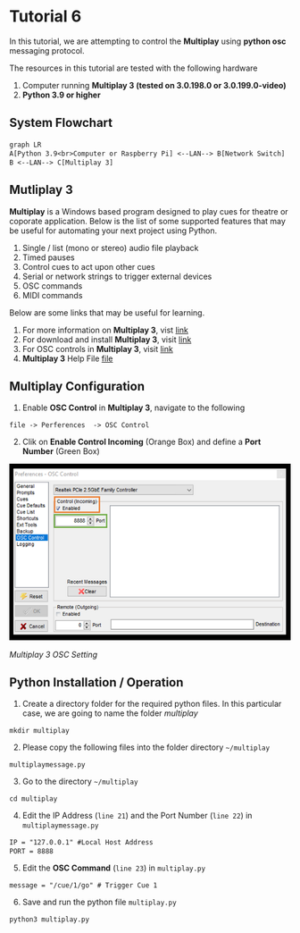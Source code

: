 # Tutorial 6
In this tutorial, we are attempting to control the **Multiplay** using **python osc** messaging protocol.

The resources in this tutorial are tested with the following hardware
1. Computer running **Multiplay 3 (tested on 3.0.198.0 or 3.0.199.0-video)**
2. **Python 3.9 or higher**

## System Flowchart
```mermaid
graph LR
A[Python 3.9<br>Computer or Raspberry Pi] <--LAN--> B[Network Switch]
B <--LAN--> C[Multiplay 3]
```

## Mutliplay 3

**Multiplay** is a Windows based program designed to play cues for theatre or coporate application. Below is the list of some supported features that may be useful for automating your next project using Python. 

1. Single / list (mono or stereo) audio file playback
2. Timed pauses
3. Control cues to act upon other cues
4. Serial or network strings to trigger external devices 
5. OSC commands 
6. MIDI commands 

Below are some links that may be useful for learning. 

1. For more information on **Multiplay 3**, vist [link](https://da-share.com/forum/index.php)
2. For download and install **Multiplay 3**, visit [link](https://da-share.com/forum/index.php?topic=74.0)
3. For OSC controls in **Multiplay 3**, visit [link](https://da-share.com/forum/index.php?topic=249.0)
4. **Multiplay 3** Help File [file](http://da-share.com/help/multiplay3/index.html)

## Multiplay Configuration

1. Enable **OSC Control** in **Multiplay 3**, navigate to the following
```
file -> Perferences  -> OSC Control
```

2. Clik on **Enable Control Incoming** (Orange Box) and define a **Port Number** (Green Box)

![Alt text](diagram/oscsetting.png)

*Multiplay 3 OSC Setting*


## Python Installation / Operation

1. Create a directory folder for the required python files. In this particular case, we are going to name the folder *multiplay*

```
mkdir multiplay
```

2. Please copy the following files into the folder directory `~/multiplay`
```
multiplaymessage.py
```

3. Go to the directory `~/multiplay`
```
cd multiplay
```

4. Edit the IP Address (`line 21`) and the Port Number (`line 22`) in `multiplaymessage.py`
```
IP = "127.0.0.1" #Local Host Address
PORT = 8888
```

5. Edit the **OSC Command** (`line 23`) in `multiplay.py`
```
message = "/cue/1/go" # Trigger Cue 1
```

6. Save and run the python file `multiplay.py`
```
python3 multiplay.py
```